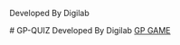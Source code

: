 <p>Developed By Digilab</p>
# GP-QUIZ 
Developed By Digilab <a href="https://digilabteam.github.io/GPQUIZ17/">GP GAME </a>
